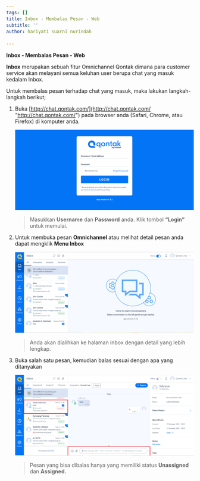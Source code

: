 ```yaml
---
tags: []
title: Inbox - Membalas Pesan - Web
subtitle: ''
author: hariyati suarni nurindah

---
```

**Inbox - Membalas Pesan - Web**

**Inbox** merupakan sebuah fitur Omnichannel Qontak dimana para customer service akan melayani semua keluhan user berupa chat yang masuk kedalam Inbox.

Untuk membalas pesan terhadap chat yang masuk, maka lakukan langkah-langkah berikut;

1. Buka [http://chat.qontak.com/](http://chat.qontak.com/ "http://chat.qontak.com/") pada browser anda (Safari, Chrome, atau Firefox) di komputer anda.

   ![](/uploads/login-qontak-c.png)

   > Masukkan **Username** dan **Password** anda. Klik tombol **“Login”** untuk memulai.
2. Untuk membuka pesan **Omnichannel** atau melihat detail pesan anda dapat mengklik **Menu Inbox**

   ![](/uploads/inbox1-1.PNG)

   > Anda akan dialihkan ke halaman inbox dengan detail yang lebih lengkap.
3. Buka salah satu pesan, kemudian balas sesuai dengan apa yang ditanyakan

   ![](/uploads/inbox2.PNG)

   > Pesan yang bisa dibalas hanya yang memiliki status **Unassigned** dan **Assigned.**